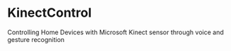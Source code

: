 KinectControl
=============

Controlling Home Devices with Microsoft Kinect sensor through voice and gesture recognition

